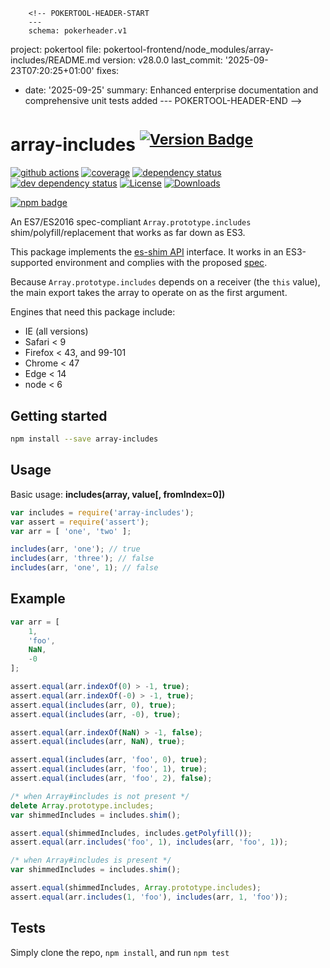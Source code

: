         <!-- POKERTOOL-HEADER-START
        ---
        schema: pokerheader.v1
project: pokertool
file: pokertool-frontend/node_modules/array-includes/README.md
version: v28.0.0
last_commit: '2025-09-23T07:20:25+01:00'
fixes:
- date: '2025-09-25'
  summary: Enhanced enterprise documentation and comprehensive unit tests added
        ---
        POKERTOOL-HEADER-END -->
# array-includes <sup>[![Version Badge][npm-version-svg]][package-url]</sup>

[![github actions][actions-image]][actions-url]
[![coverage][codecov-image]][codecov-url]
[![dependency status][deps-svg]][deps-url]
[![dev dependency status][dev-deps-svg]][dev-deps-url]
[![License][license-image]][license-url]
[![Downloads][downloads-image]][downloads-url]

[![npm badge][npm-badge-png]][package-url]

An ES7/ES2016 spec-compliant `Array.prototype.includes` shim/polyfill/replacement that works as far down as ES3.

This package implements the [es-shim API](https://github.com/es-shims/api) interface. It works in an ES3-supported environment and complies with the proposed [spec](https://262.ecma-international.org/6.0/).

Because `Array.prototype.includes` depends on a receiver (the `this` value), the main export takes the array to operate on as the first argument.

Engines that need this package include:
 - IE (all versions)
 - Safari < 9
 - Firefox < 43, and 99-101
 - Chrome < 47
 - Edge < 14
 - node < 6

## Getting started

```sh
npm install --save array-includes
```

## Usage

Basic usage: **includes(array, value[, fromIndex=0])**

```js
var includes = require('array-includes');
var assert = require('assert');
var arr = [ 'one', 'two' ];

includes(arr, 'one'); // true
includes(arr, 'three'); // false
includes(arr, 'one', 1); // false
```



## Example

```js
var arr = [
	1,
	'foo',
	NaN,
	-0
];

assert.equal(arr.indexOf(0) > -1, true);
assert.equal(arr.indexOf(-0) > -1, true);
assert.equal(includes(arr, 0), true);
assert.equal(includes(arr, -0), true);

assert.equal(arr.indexOf(NaN) > -1, false);
assert.equal(includes(arr, NaN), true);

assert.equal(includes(arr, 'foo', 0), true);
assert.equal(includes(arr, 'foo', 1), true);
assert.equal(includes(arr, 'foo', 2), false);
```

```js
/* when Array#includes is not present */
delete Array.prototype.includes;
var shimmedIncludes = includes.shim();

assert.equal(shimmedIncludes, includes.getPolyfill());
assert.equal(arr.includes('foo', 1), includes(arr, 'foo', 1));
```

```js
/* when Array#includes is present */
var shimmedIncludes = includes.shim();

assert.equal(shimmedIncludes, Array.prototype.includes);
assert.equal(arr.includes(1, 'foo'), includes(arr, 1, 'foo'));
```

## Tests
Simply clone the repo, `npm install`, and run `npm test`

[package-url]: https://npmjs.org/package/array-includes
[npm-version-svg]: https://versionbadg.es/es-shims/array-includes.svg
[deps-svg]: https://david-dm.org/es-shims/array-includes.svg
[deps-url]: https://david-dm.org/es-shims/array-includes
[dev-deps-svg]: https://david-dm.org/es-shims/array-includes/dev-status.svg
[dev-deps-url]: https://david-dm.org/es-shims/array-includes#info=devDependencies
[npm-badge-png]: https://nodei.co/npm/array-includes.png?downloads=true&stars=true
[license-image]: https://img.shields.io/npm/l/array-includes.svg
[license-url]: LICENSE
[downloads-image]: https://img.shields.io/npm/dm/array-includes.svg
[downloads-url]: https://npm-stat.com/charts.html?package=array-includes
[codecov-image]: https://codecov.io/gh/es-shims/array-includes/branch/main/graphs/badge.svg
[codecov-url]: https://app.codecov.io/gh/es-shims/array-includes/
[actions-image]: https://img.shields.io/endpoint?url=https://github-actions-badge-u3jn4tfpocch.runkit.sh/es-shims/array-includes
[actions-url]: https://github.com/es-shims/array-includes/actions
